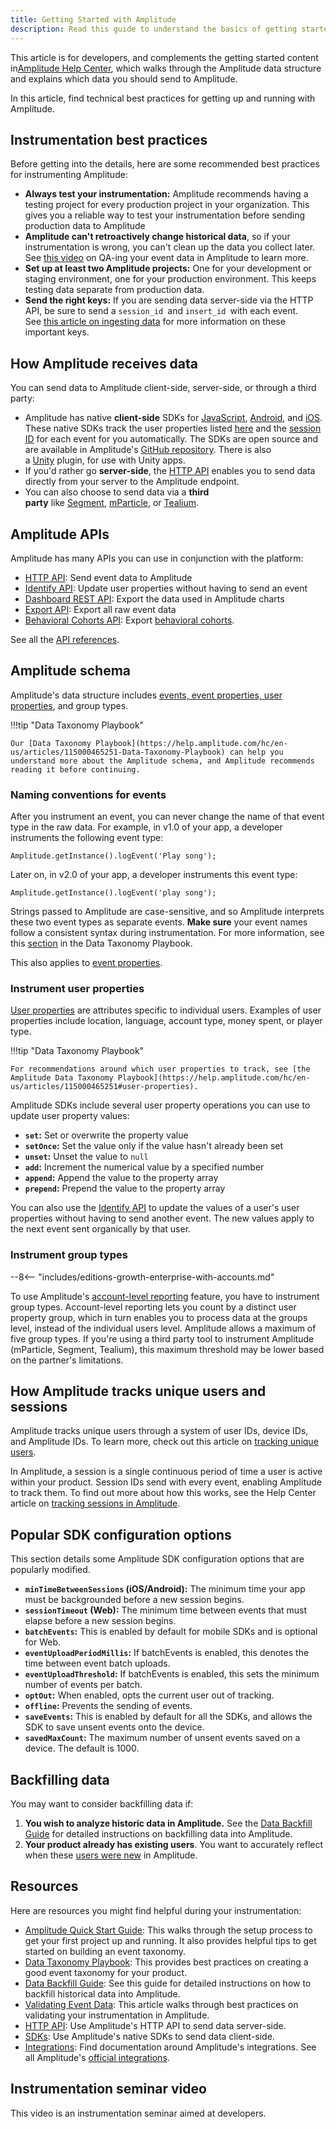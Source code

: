 ```yaml
---
title: Getting Started with Amplitude
description: Read this guide to understand the basics of getting started with Amplitude instrumentation.
---
```


This article is for developers, and complements the getting started content in[Amplitude Help Center](https://help.amplitude.com/hc/en-us/categories/16796426958235-Start-Here), which walks through the Amplitude data structure and explains which data you should send to Amplitude.

In this article, find technical best practices for getting up and running with Amplitude.

## Instrumentation best practices

Before getting into the details, here are some recommended best practices for instrumenting Amplitude:

- **Always test your instrumentation:** Amplitude recommends having a testing project for every production project in your organization. This gives you a reliable way to test your instrumentation before sending production data to Amplitude
- **Amplitude can't retroactively change historical data**, so if your instrumentation is wrong, you can't clean up the data you collect later. See [this video](https://help.amplitude.com/hc/en-us/articles/115001574688-How-to-Validate-Your-Event-Data-in-Amplitude) on QA-ing your event data in Amplitude to learn more. 
- **Set up at least two Amplitude projects:** One for your development or staging environment, one for your production environment. This keeps testing data separate from production data. 
- **Send the right keys:** If you are sending data server-side via the HTTP API, be sure to send a `session_id `and `insert_id `with each event. See [this article on ingesting data](https://help.amplitude.com/hc/en-us/articles/204771828#optional-keys) for more information on these important keys.

## How Amplitude receives data

You can send data to Amplitude client-side, server-side, or through a third party:

- Amplitude has native **client-side** SDKs for [JavaScript](https://help.amplitude.com/hc/en-us/articles/115001361248), [Android](https://help.amplitude.com/hc/en-us/articles/115002935588-Android-SDK-Installation), and [iOS](https://help.amplitude.com/hc/en-us/articles/115002278527-iOS-SDK-Installation). These native SDKs track the user properties listed [here](https://help.amplitude.com/hc/en-us/articles/215562387-Appendix-Amplitude-User-Property-Definitions) and the [session ID](https://help.amplitude.com/hc/en-us/articles/115002323627#session-id) for each event for you automatically. The SDKs are open source and are available in Amplitude's [GitHub repository](https://github.com/amplitude).
    There is also a [Unity](https://help.amplitude.com/hc/en-us/articles/115002991968-Unity-Plugin-Installation) plugin, for use with Unity apps.
- If you'd rather go **server-side**, the [HTTP API](../analytics/apis/http-v2-api) enables you to send data directly from your server to the Amplitude endpoint.
- You can also choose to send data via a **third party** like [Segment](https://segment.com/), [mParticle](https://www.mparticle.com/), or [Tealium](https://tealium.com/). 

## Amplitude APIs

Amplitude has many APIs you can use in conjunction with the platform:

- [HTTP API](../analytics/apis/http-v2-api): Send event data to Amplitude
- [Identify API](../analytics/apis/identify-api): Update user properties without having to send an event
- [Dashboard REST API](../analytics/apis/dashboard-rest-api): Export the data used in Amplitude charts
- [Export API](../analytics/apis/export-api): Export all raw event data
- [Behavioral Cohorts API](../analytics/apis/behavioral-cohorts-api): Export [behavioral cohorts](https://help.amplitude.com/hc/en-us/articles/231881448-Amplitude-2-0-Behavioral-Cohorts). 

See all the [API references](../analytics/#api-references). 

## Amplitude schema

Amplitude's data structure includes [events, event properties, user properties](https://help.amplitude.com/hc/en-us/articles/360047138392), and group types. 

!!!tip "Data Taxonomy Playbook"

    Our [Data Taxonomy Playbook](https://help.amplitude.com/hc/en-us/articles/115000465251-Data-Taxonomy-Playbook) can help you understand more about the Amplitude schema, and Amplitude recommends reading it before continuing. 

### Naming conventions for events

After you instrument an event, you can never change the name of that event type in the raw data. For example, in v1.0 of your app, a developer instruments the following event type:

`Amplitude.getInstance().logEvent('Play song');`

Later on, in v2.0 of your app, a developer instruments this event type:

`Amplitude.getInstance().logEvent('play song');`

Strings passed to Amplitude are case-sensitive, and so Amplitude interprets these two event types as separate events. **Make sure** your event names follow a consistent syntax during instrumentation. For more information, see this [section](https://help.amplitude.com/hc/en-us/articles/115000465251#how-should-i-name-my-events) in the Data Taxonomy Playbook.

This also applies to [event properties](https://help.amplitude.com/hc/en-us/articles/115000465251#event-properties).

### Instrument user properties

[User properties](https://help.amplitude.com/hc/en-us/articles/115002380567) are attributes specific to individual users. Examples of user properties include location, language, account type, money spent, or player type.

!!!tip "Data Taxonomy Playbook"

    For recommendations around which user properties to track, see [the Amplitude Data Taxonomy Playbook](https://help.amplitude.com/hc/en-us/articles/115000465251#user-properties). 

Amplitude SDKs include several user property operations you can use to update user property values:

- **`set`:** Set or overwrite the property value
- **`setOnce`:** Set the value only if the value hasn't already been set
- **`unset`:** Unset the value to `null`
- **`add`:** Increment the numerical value by a specified number
- **`append`:** Append the value to the property array
- **`prepend`:** Prepend the value to the property array

You can also use the [Identify API](../analytics/apis/identify-api) to update the values of a user's user properties without having to send another event. The new values apply to the next event sent organically by that user. 

### Instrument group types

--8<-- "includes/editions-growth-enterprise-with-accounts.md"

To use Amplitude's [account-level reporting](https://help.amplitude.com/hc/en-us/articles/115001765532#account-level-reporting) feature, you have to instrument group types. Account-level reporting lets you count by a distinct user property group, which in turn enables you to process data at the groups level, instead of the individual users level. Amplitude allows a maximum of five group types. If you're using a third party tool to instrument Amplitude (mParticle, Segment, Tealium), this maximum threshold may be lower based on the partner's limitations. 

## How Amplitude tracks unique users and sessions

Amplitude tracks unique users through a system of user IDs, device IDs, and Amplitude IDs. To learn more, check out this article on [tracking unique users](https://help.amplitude.com/hc/en-us/articles/115003135607-Tracking-Unique-Users).

In Amplitude, a session is a single continuous period of time a user is active within your product. Session IDs send with every event, enabling Amplitude to track them. To find out more about how this works, see the Help Center article on [tracking sessions in Amplitude](https://help.amplitude.com/hc/en-us/articles/115002323627-Tracking-Sessions).

## Popular SDK configuration options

This section details some Amplitude SDK configuration options that are popularly modified.

- **`minTimeBetweenSessions` (iOS/Android):** The minimum time your app must be backgrounded before a new session begins.
- **`sessionTimeout` (Web):** The minimum time between events that must elapse before a new session begins.
- **`batchEvents`:** This is enabled by default for mobile SDKs and is optional for Web.
- **`eventUploadPeriodMillis`:** If batchEvents is enabled, this denotes the time between event batch uploads.
- **`eventUploadThreshold`:** If batchEvents is enabled, this sets the minimum number of events per batch.
- **`optOut`:** When enabled, opts the current user out of tracking.
- **`offline`:** Prevents the sending of events.
- **`saveEvents`:** This is enabled by default for all the SDKs, and allows the SDK to save unsent events onto the device.
- **`savedMaxCount`:** The maximum number of unsent events saved on a device. The default is 1000. 

## Backfilling data

You may want to consider backfilling data if:

1. **You wish to analyze historic data in Amplitude.** See the [Data Backfill Guide](../analytics/data-backfill-guide) for detailed instructions on backfilling data into Amplitude.
2. **Your product already has existing users**. You want to accurately reflect when these [users were new](https://help.amplitude.com/hc/en-us/articles/360052734691#h_01EQFSJ5YFEGM5TKTY4XS5J2DY) in Amplitude.

## Resources

Here are resources you might find helpful during your instrumentation:

- [Amplitude Quick Start Guide](https://help.amplitude.com/hc/en-us/sections/201146908-Amplitude-Quick-Start-Guide): This walks through the setup process to get your first project up and running. It also provides helpful tips to get started on building an event taxonomy.
- [Data Taxonomy Playbook](https://help.amplitude.com/hc/en-us/articles/115000465251-Data-Taxonomy-Playbook): This provides best practices on creating a good event taxonomy for your product. 
- [Data Backfill Guide](../analytics/data-backfill-guide): See this guide for detailed instructions on how to backfill historical data into Amplitude.
- [Validating Event Data](../data/debugger): This article walks through best practices on validating your instrumentation in Amplitude.
- [HTTP API](../analytics/apis/http-v2-api): Use Amplitude's HTTP API to send data server-side. 
- [SDKs](../data/sources/#sdks): Use Amplitude's native SDKs to send data client-side.
- [Integrations](https://help.amplitude.com/hc/en-us/sections/201147128-Integrations): Find documentation around Amplitude's integrations. See all Amplitude's [official integrations](https://amplitude.com/integrations). 

## Instrumentation seminar video

This video is an instrumentation seminar aimed at developers. 

<script src="https://fast.wistia.com/embed/medias/2gktk4s3o8.jsonp" async=""></script>
<script src="https://fast.wistia.com/assets/external/E-v1.js" async=""></script>
</p>
<div class="wistia_responsive_padding" style="padding: 56.25% 0 0 0; position: relative;">
<div class="wistia_responsive_wrapper" style="height: 100%; left: 0; position: absolute; top: 0; width: 100%;">
<div class="wistia_embed wistia_async_2gktk4s3o8 videoFoam=true wysiwyg-text-align-left" style="height: 100%; width: 100%;">&nbsp;</div>
</div>
</div>
